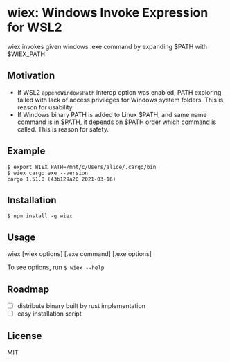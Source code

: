 # wiex: Windows Invoke Expression for WSL2

wiex invokes given windows .exe command by expanding $PATH with $WIEX_PATH

## Motivation
 
- If WSL2 `appendWindowsPath` interop option was enabled, PATH exploring failed with lack of access privileges for Windows system folders. This is reason for usability.
- If Windows binary PATH is added to Linux $PATH, and same name command is in $PATH, it depends on $PATH order which command is called. This is reason for safety.

## Example

```
$ export WIEX_PATH=/mnt/c/Users/alice/.cargo/bin
$ wiex cargo.exe --version
cargo 1.51.0 (43b129a20 2021-03-16)
```

## Installation

`$ npm install -g wiex`

## Usage

wiex [wiex options] [.exe command] [.exe options]

To see options, run `$ wiex --help`

## Roadmap

- [ ] distribute binary built by rust implementation
- [ ] easy installation script

## License

MIT
